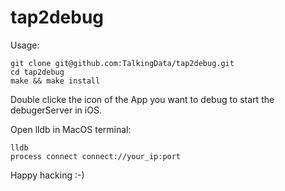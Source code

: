 # tap2debug

Usage:

```
git clone git@github.com:TalkingData/tap2debug.git
cd tap2debug
make && make install
```

Double clicke the icon of the App you want to debug to start the debugerServer in iOS.

Open lldb in MacOS terminal:

```
lldb
process connect connect://your_ip:port
```

Happy hacking :-)
